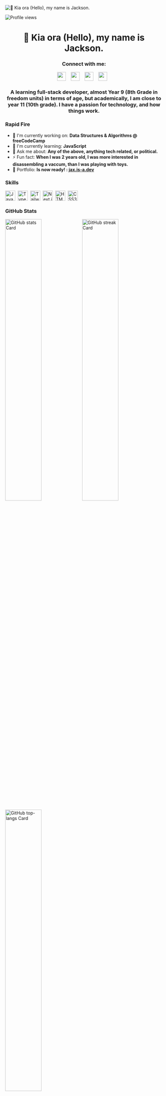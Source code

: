 ![👋 Kia ora (Hello), my name is Jackson.](https://www.codecademy.com/resources/blog/wp-content/uploads/2022/12/What-is-collaborative-coding--1.png)

![Profile views](https://komarev.com/ghpvc/?username=jxaq&label=Profile%20views&color=0e75b6&style=flat)

<div id="toc">
  <ul align="center" style="list-style: none">
    <summary>
      <h1>
        👋 Kia ora (Hello), my name is Jackson.
      </h1>
    </summary>
  </ul>
</div>

**<h3 align="center">Connect with me:</h3>** 
<p align="center"><a href="https://www.reddit.com/user/jxaq2" target="_blank"><img src="https://img.shields.io/badge/Reddit-FF4500?style=for-the-badge&logo=reddit&logoColor=white" height="28" style="margin-right: 12px"></a> <a href="https://www.tiktok.com/@jaxkly" target="_blank"><img src="https://img.shields.io/badge/TikTok-000000?style=for-the-badge&logo=tiktok&logoColor=white" height="28" style="margin-right: 12px"></a> <a href="https://twitter.com/JaxK5546" target="_blank"><img src="https://img.shields.io/badge/Twitter-000000?style=for-the-badge&logo=X&logoColor=white" height="28" style="margin-right: 12px"></a> <a href="https://github.com/jxaq" target="_blank"><img src="https://img.shields.io/badge/GitHub-100000?style=for-the-badge&logo=github&logoColor=white" height="28" style="margin-right: 12px"></a></p>

 **<h3 align="center">A learning full-stack developer, almost Year 9 (8th Grade in freedom units) in terms of age, but academically, I am close to year 11 (10th grade). I have a passion for technology, and how things work.</h3>**

**<h3 align="left">Rapid Fire</h3>**

- 💼 I'm currently working on: **Data Structures & Algorithms @ freeCodeCamp**
- 🌱 I'm currently learning: **JavaScript**
- 💬 Ask me about: **Any of the above, anything tech related, or political.**
- ⚡ Fun fact: **When I was 2 years old, I was more interested in disassembling a vaccum, than I was playing with toys.**
- 📂 Portfolio: **Is now ready! : [jax.is-a.dev](https://jax.is-a.dev/)**

 **<h3 align="left">Skills</h3>**

<div style="display: flex; flex-wrap: wrap; gap: 4px; justify-content: left;"><img src="https://cdn.jsdelivr.net/gh/devicons/devicon/icons/javascript/javascript-original.svg" height="32" alt="JavaScript" style="margin-right: 4px"> <img src="https://cdn.jsdelivr.net/gh/devicons/devicon/icons/typescript/typescript-original.svg" height="32" alt="TypeScript" style="margin-right: 4px"> <img src="https://cdn.jsdelivr.net/gh/devicons/devicon@latest/icons/tailwindcss/tailwindcss-original.svg" height="32" alt="Tailwind CSS" style="margin-right: 4px"> <img src="https://cdn.jsdelivr.net/gh/devicons/devicon@latest/icons/nextjs/nextjs-original-wordmark.svg" height="32" alt="Next.js" style="margin-right: 4px"> <img src="https://cdn.jsdelivr.net/gh/devicons/devicon@latest/icons/html5/html5-original-wordmark.svg" height="32" alt="HTML5" style="margin-right: 4px"> <img src="https://cdn.jsdelivr.net/gh/devicons/devicon@latest/icons/css3/css3-original-wordmark.svg" height="32" alt="CSS3" style="margin-right: 4px"></div>

 **<h3 align="left">GitHub Stats</h3>**

<p align="left">
  <img width="48%" src="https://github-readme-stats.vercel.app/api?username=jxaq&theme=react&hide_title=false&hide_rank=false&show_icons=false&include_all_commits=false&count_private=true&line_height=23&title_color=599191" alt="GitHub stats Card" />
  <img width="48%" src="https://streak-stats.demolab.com/?user=jxaq&theme=react&hide_border=false&date_format=M+j%5B%2C+Y%5D&mode=daily&hide_total_contributions=false&hide_current_streak=false&hide_longest_streak=false&card_height=200&ring=599191&sideLabels=599191&currStreakLabel=599191&fire=bb2255" alt="GitHub streak Card" />
</p>

<p align="left">
  <img width="48%" src="https://github-readme-stats.vercel.app/api/top-langs?username=jxaq&theme=react&hide_title=false&layout=compact&langs_count=6&hide_progress=false&card_width=400" alt="GitHub top-langs Card" />
</p>
